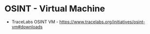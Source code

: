 # OSINT - Virtual Machine

- TraceLabs OSINT VM - https://www.tracelabs.org/initiatives/osint-vm#downloads